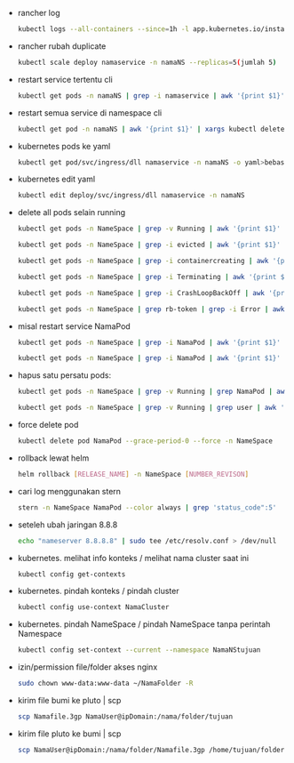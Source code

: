 -   rancher log
    ```sh
    kubectl logs --all-containers --since=1h -l app.kubernetes.io/instance=namaservice -n namaNS | grep '"status_code":500"'

    ```

-   rancher rubah duplicate
    ```sh
    kubectl scale deploy namaservice -n namaNS --replicas=5(jumlah 5)
    ```

-   restart service tertentu cli
    ```sh
    kubectl get pods -n namaNS | grep -i namaservice | awk '{print $1}' | xargs kubectl delete pods -n namaNS

    ```

-   restart semua service di namespace cli
    ```sh
    kubectl get pod -n namaNS | awk '{print $1}' | xargs kubectl delete pod -n namaNS

    ```

-   kubernetes pods ke yaml
    ```sh
    kubectl get pod/svc/ingress/dll namaservice -n namaNS -o yaml>bebas.yaml

    ```

-   kubernetes edit yaml 
    ```sh
    kubectl edit deploy/svc/ingress/dll namaservice -n namaNS

    ```    

-   delete all pods selain running
    ```sh
    kubectl get pods -n NameSpace | grep -v Running | awk '{print $1}' | xargs kubectl delete pods -n NameSpace
    ```
    ```sh
    kubectl get pods -n NameSpace | grep -i evicted | awk '{print $1}' | xargs kubectl delete pods -n NameSpace
    ```
    ```sh
    kubectl get pods -n NameSpace | grep -i containercreating | awk '{print $1}' | xargs kubectl delete pods -n NameSpace
    ```
    ```sh
    kubectl get pods -n NameSpace | grep -i Terminating | awk '{print $1}' | xargs kubectl delete pods -n NameSpace
    ```
    ```sh
    kubectl get pods -n NameSpace | grep -i CrashLoopBackOff | awk '{print $1}' | xargs kubectl delete pods -n NameSpace
    ```
    ```sh
    kubectl get pods -n NameSpace | grep rb-token | grep -i Error | awk '{print $1}' | xargs kubectl delete pods -n NameSpace
    ```

-   misal restart service NamaPod
    ```sh
    kubectl get pods -n NameSpace | grep -i NamaPod | awk '{print $1}' | xargs kubectl delete pods -n NameSpace
    ```
    ```sh
    kubectl get pods -n NameSpace | grep -i NamaPod | awk '{print $1}' | xargs kubectl delete pods -n NameSpace
    ```

-   hapus satu persatu pods:
    ```sh
    kubectl get pods -n NameSpace | grep -v Running | grep NamaPod | awk '{print $1}' | xargs kubectl delete pods -n NameSpace
    ```
    ```sh
    kubectl get pods -n NameSpace | grep -v Running | grep user | awk '{print $1}' | xargs kubectl delete pods -n NameSpace
    ```

-   force delete pod
    ```sh
    kubectl delete pod NamaPod --grace-period-0 --force -n NameSpace
    ```

-   rollback lewat helm
    ```sh
    helm rollback [RELEASE_NAME] -n NameSpace [NUMBER_REVISON]
    ```
    
-   cari log menggunakan stern
    ```sh
    stern -n NameSpace NamaPod --color always | grep 'status_code":5'
    ```

-   seteleh ubah jaringan 8.8.8
    ```sh
    echo "nameserver 8.8.8.8" | sudo tee /etc/resolv.conf > /dev/null
    ```
    
-   kubernetes. melihat info konteks / melihat nama cluster saat ini 
    ```sh
    kubectl config get-contexts
    ```    
    
-   kubernetes. pindah konteks / pindah cluster 
    ```sh
    kubectl config use-context NamaCluster
    ```  
    
-   kubernetes. pindah NameSpace / pindah NameSpace tanpa perintah Namespace 
    ```sh
    kubectl config set-context --current --namespace NamaNStujuan
    ```
    
-   izin/permission file/folder akses nginx
    ```sh
    sudo chown www-data:www-data ~/NamaFolder -R
    ```
        
-   kirim file bumi ke pluto | scp
    ```sh
    scp Namafile.3gp NamaUser@ipDomain:/nama/folder/tujuan
    ```  

-   kirim file pluto ke bumi | scp
    ```sh
    scp NamaUser@ipDomain:/nama/folder/Namafile.3gp /home/tujuan/folder
    ```  
